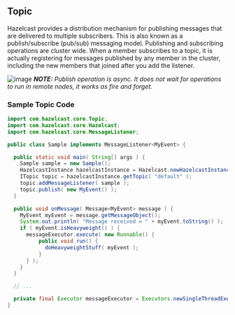 ## Topic

Hazelcast provides a distribution mechanism for publishing messages that are delivered to multiple subscribers. This is
also known as a publish/subscribe (pub/sub) messaging model. Publishing and subscribing operations are cluster wide.
When a member subscribes to a topic, it is actually registering for messages published by any member in the cluster,
including the new members that joined after you add the listener.

![image](images/NoteSmall.jpg) ***NOTE:*** *Publish operation is async. It does not wait for operations to run in
remote nodes, it works as fire and forget.*

### Sample Topic Code

```java
import com.hazelcast.core.Topic;
import com.hazelcast.core.Hazelcast;
import com.hazelcast.core.MessageListener;

public class Sample implements MessageListener<MyEvent> {

  public static void main( String[] args ) {
    Sample sample = new Sample();
    HazelcastInstance hazelcastInstance = Hazelcast.newHazelcastInstance();
    ITopic topic = hazelcastInstance.getTopic( "default" );
    topic.addMessageListener( sample );
    topic.publish( new MyEvent() );
  }

  public void onMessage( Message<MyEvent> message ) {
    MyEvent myEvent = message.getMessageObject();
    System.out.println( "Message received = " + myEvent.toString() );
    if ( myEvent.isHeavyweight() ) {
      messageExecutor.execute( new Runnable() {
          public void run() {
            doHeavyweightStuff( myEvent );
          }
      } );
    }
  }

  // ...

  private final Executor messageExecutor = Executors.newSingleThreadExecutor();
}
```


